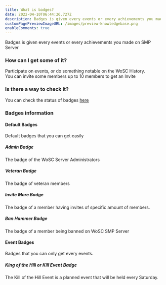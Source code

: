 ```yaml
---
title: What is badges?
date: 2022-04-10T06:44:26.727Z
description: Badges is given every events or every achievements you made on SMP Server
customPagePreviewImageURL: /images/preview-knowledgebase.png
enableComments: true
---
```

Badges is given every events or every achievements you made on SMP Server

### How can I get some of it?

Participate on events, or do something notable on the WoSC History.\
You can invite some members up to 10 members to get an Invite

### Is there a way to check it?

You can check the status of badges [here](https://worldofsteelcraft.tk/badge)

### Badges information

#### Default Badges

Default badges that you can get easily

##### Admin Badge

The badge of the WoSC Server Administrators

##### Veteran Badge

The badge of veteran members

##### Invite More Badge

The badge of a member having invites of specific amount of members.

##### Ban Hammer Badge

The badge of a member being banned on WoSC SMP Server

#### Event Badges

Badges that you can only get every events. 

##### King of the Hill or Kill Event Badge

The Kill of the Hill Event is a planned event that will be held every Saturday.